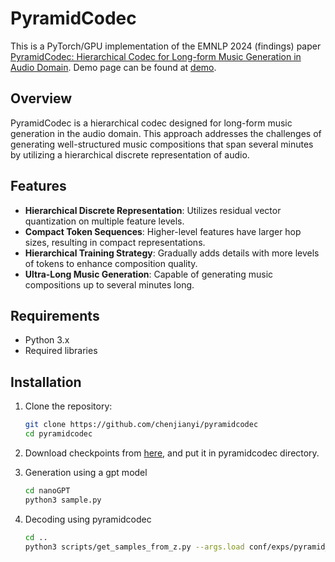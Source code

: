 # PyramidCodec

This is a PyTorch/GPU implementation of the EMNLP 2024 (findings) paper [PyramidCodec: Hierarchical Codec for Long-form Music Generation in Audio Domain](https://aclanthology.org/2024.findings-emnlp.246.pdf).
Demo page can be found at [demo](https://pyramidcodec.github.io/).

## Overview

PyramidCodec is a hierarchical codec designed for long-form music generation in the audio domain. This approach addresses the challenges of generating well-structured music compositions that span several minutes by utilizing a hierarchical discrete representation of audio.

## Features

- **Hierarchical Discrete Representation**: Utilizes residual vector quantization on multiple feature levels.
- **Compact Token Sequences**: Higher-level features have larger hop sizes, resulting in compact representations.
- **Hierarchical Training Strategy**: Gradually adds details with more levels of tokens to enhance composition quality.
- **Ultra-Long Music Generation**: Capable of generating music compositions up to several minutes long.

## Requirements

- Python 3.x
- Required libraries

## Installation

1. Clone the repository:

   ```bash
   git clone https://github.com/chenjianyi/pyramidcodec
   cd pyramidcodec

2. Download checkpoints from [here](https://hkustconnect-my.sharepoint.com/:f:/g/personal/jchenil_connect_ust_hk/Eg_cNjcmzNtEmVI2nmdNY78B9n8qZNEMfybjjzo63y6khg?e=qN6Qjb), and put it in pyramidcodec directory.

3. Generation using a gpt model
   ```bash
   cd nanoGPT
   python3 sample.py

4. Decoding using pyramidcodec
   ```bash
   cd ..
   python3 scripts/get_samples_from_z.py --args.load conf/exps/pyramid_p222_n111.yml

